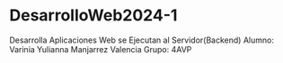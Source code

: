 # DesarrolloWeb2024-1
Desarrolla Aplicaciones Web se Ejecutan al Servidor(Backend)
Alumno:
Varinia Yulianna Manjarrez Valencia
Grupo:
4AVP
